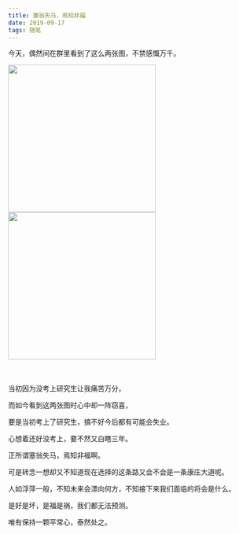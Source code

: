 ```yaml
---
title: 塞翁失马，焉知非福
date: 2019-09-17
tags: 随笔
---
```

今天，偶然间在群里看到了这么两张图，不禁感慨万千。

<!-- more -->

<div style="float:left;margin-right:200px;">
  <img width=300px src="https://i.loli.net/2019/09/16/j8yDexdZbnQPiH6.jpg" >
</div>

<div>
  <img width=300px src="https://i.loli.net/2019/09/16/g8IPfzlDabNSZq4.jpg" >
</div>

<br>

<br>

当初因为没考上研究生让我痛苦万分，

而如今看到这两张图时心中却一阵窃喜，

要是当初考上了研究生，搞不好今后都有可能会失业。

心想着还好没考上，要不然又白瞎三年。

正所谓塞翁失马，焉知非福啊。

可是转念一想却又不知道现在选择的这条路又会不会是一条康庄大道呢。

人如浮萍一般，不知未来会漂向何方，不知接下来我们面临的将会是什么。

是好是坏，是福是祸，我们都无法预测。

唯有保持一颗平常心，泰然处之。
